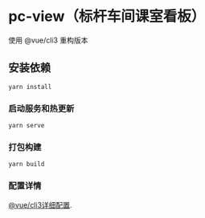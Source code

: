 # pc-view（标杆车间课室看板）
使用 @vue/cli3 重构版本
## 安装依赖
```
yarn install
```

### 启动服务和热更新
```
yarn serve
```

### 打包构建
```
yarn build
```

### 配置详情
[@vue/cli3详细配置](https://cli.vuejs.org/config/).
